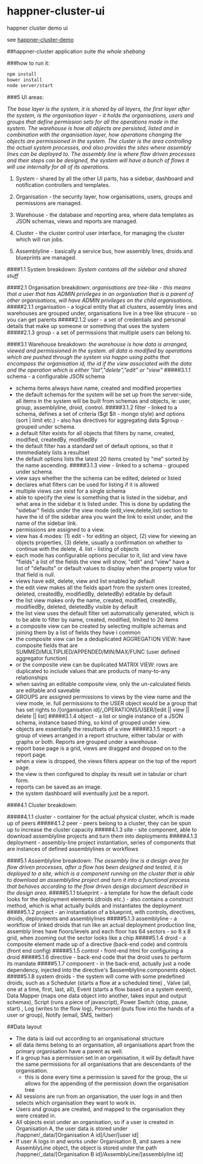 # happner-cluster-ui

happner cluster demo ui

see [happner-cluster-demo](https://github.com/happner/happner-cluster-demo)

##happner-cluster application suite
*the whole shebang*

###how to run it:
```bash
npm install
bower install
node server/start
```

###5 UI areas:

*The base layer is the system, it is shared by all layers, the first layer after the system, is the organisation layer - it holds the organisations, users and groups that define permission sets for all the operations made in the system. The warehouse is how all objects are persisted, listed and in combination with the organisation layer, how operations changing the objects are permissioned in the system. The cluster is the area controlling the actual system processes, and also provides the sites where assembly lines can be deployed to. The assembly line is where flow driven processes and their steps can be designed, the system will have a bunch of flows it will use internally for all of its operations.*

1. System - shared by all the other UI parts, has a sidebar, dashboard and notification controllers and templates.

2. Organisation - the security layer, how organisations, users, groups and permissions are managed.

3. Warehouse - the database and reporting area, where data templates as JSON schemas, views and reports are managed.

4. Cluster - the cluster control user interface, for managing the cluster which will run jobs.

5. Assemblyline - basically a service bus, how assembly lines, droids and blueprints are managed.

####1.1 System breakdown:
*System contains all the sidebar and shared stuff*

####2.1 Organisation breakdown:
*organisations are tree-like - this means that a user that has ADMIN privileges in an organisation that is a parent of other organisations, will have ADMIN privileges on the child organisations.*
#####2.1.1 organisation - a logical entity that all clusters, assembly lines and warehouses are grouped under, organisations live in a tree like strucure - so you can get parents
#####2.1.2 user - a set of credentials and personal details that make up someone or something that uses the system
#####2.1.3 group - a set of permissions that multiple users can belong to.

####3.1 Warehouse breakdown:
*the warehouse is how data is arranged, viewed and permissioned in the system. all data is modified by operations which are pushed through the system via happn using paths that encompass the organisation id, the id if the view associated with the data and the operation which is either "list","delete","edit" or "view"*
#####3.1.1 schema - a configurable JSON schema
  - schema items always have name, created and modified properties
  - the default schemas for the system will be set up from the server-side, all items in the system will be built from schemas and objects, ie: user, group, assemblyline, droid, control.
#####3.1.2 filter - linked to a schema, defines a set of criteria ($gt $lt - mongo style) and options (sort | limit etc.) - also has directives for aggregating data $group - grouped under schema.
  - a default filter exists for all objects that filters by name, created, modified, createdBy, modifiedBy
  - the default filter has a standard set of default options, so that it immmediately lists a resultset
  - the default options lists the latest 20 items created by "me" sorted by the name ascending.
#####3.1.3 view - linked to a schema - grouped under schema.
  - view says whether the the schema can be edited, deleted or listed
  - declares what filters can be used for listing if it is allowed
  - multiple views can exist for a single schema
  - able to specify the view is something that is listed in the sidebar, and what area in the sidebar it is listed under. This is done by updating the "sidebar" fields under the view mode (edit,view,delete,list) section to have the id of the sidebar area you want the link to exist under, and the name of the sidebar link.
  - permissions are assigned to a view.
  - view has 4 modes: (1) edit - for editing an object, (2) view for viewing an objects properties, (3) delete, usually a confirmation on whether to continue with the delete, 4. list - listing of objects
  - each mode has configurable options peculiar to it, list and view have "fields" a list of the fields the view will show, "edit" and "view" have a list of "defaults" or default values to display when the property value for that field is null.
  - views have edit, delete, view and list enabled by default
  - the edit view makes all the fields apart from the system ones (created, deleted, createdBy, modifiedBy, deletedBy) editable by default
  - the list view makes only the name, created, modified, createdBy, modifiedBy, deleted, deletedBy visible by default
  - the list view uses the default filter set automatically generated, which is to be able to filter by name, created, modified, limited to 20 items
  - a composite view can be created by selecting multiple schemas and joining them by a list of fields they have i common
  - the composite view can be a deduplicated AGGREGATION VIEW: have composite fields that are SUMMED/MULTIPLIED/APPENDED/MIN/MAX/FUNC (user defined aggregator function)
  - or the composite view can be duplicated MATRIX VIEW: rows are duplicated to include values that are products of many-to-any relationships
  - when saving an editable composite view, only the un-calculated fields are editable and saveable
  - GROUPS are assigned permissions to views by the view name and the view mode, ie. full permissions to the USER object would be a group that has set rights to /[organisation id]/_OPERATIONS/USER/[edit || view || delete || list]
#####3.1.4 object - a list or single instance of a JSON schema, instance based thing, so kind of grouped under view.
  - objects are essentially the resultsets of a view
#####3.1.5 report - a group of views arranged in a report structure, either tabular or with graphs or both. Reports are grouped under a warehouse.
  - report base page is a grid, views are dragged and dropped on to the report page.
  - when a view is dropped, the views filters appear on the top of the report page.
  - the view is then configured to display its result set in tabular or chart form.
  - reports can be saved as an image.
  - the system dashboard will eventually just be a report.

####4.1 Cluster breakdown:

#####4.1.1 cluster - container for the actual physical cluster, whcih is made up of peers
#####4.1.2 peer - peers belong to a cluster, they can be spun up to increase the cluster capacity
#####4.1.3 site - site component, able to download assemblyline projects and turn them into deployments
#####4.1.3 deployment - assembly-line project instantiation, series of components that are instances of defined assemblylines or workflows

####5.1 Assemblyline breakdown:
*The assembly line is a design area for flow driven processes, after a flow has been designed and tested, it is deployed to a site, which is a component running on the cluster that is able to download an assemblyline project and turn it into a functional process that behaves according to the flow driven design document described in the design area.*
#####5.1.1 blueprint - a template for how the default code looks for the deployment elements (droids etc.) - also contains a construct method, which is what actually builds and instantiates the deployment
#####5.1.2 project - an instantiation of a blueprint, with controls, directives, droids, deployments and assemblylines
#####5.1.3 assemblyline - a workflow of linked droids that run like an actual deployment production line, assembly lines have floors/levels and each floor has 64 sectors - so 8 x 8 grid, when zooming out the sector looks like a chip
#####5.1.4 droid - a composite element made up of a directive (back-end code) and controls (front end config)
#####5.1.5 control - front-end html for configuring a droid
#####5.1.6 directive - back-end code that the droid uses to perform its mandate
#####5.1.7 component - in the back-end, actually just a node dependency, injected into the directive's $assemblyline.components object.
#####5.1.8 system droids - the system will come with some predefined droids, such as a Scheduler (starts a flow at a scheduled time) , Valve (all, one at a time, first, last, all), Event (starts a flow based on a system event), Data Mapper (maps one data object into another, takes input and output schemas), Script (runs a piece of javascript), Power Switch (stop, pause, start) , Log (writes to the flow log), Personnel (puts flow into the hands of a user or group), Notify (email, SMS, twitter)

##Data layout
- The data is laid out according to an organisational structure
- all data items belong to an organisation, all organisations apart from the primary organisation have a parent as well. 
- If a group has a permission set in an organisation, it will by default have the same permissions for all organisations that are descendants of the organisation. 
  - this is done every time a permission is saved for the group, the ui allows for the appending of the permission down the organisation tree 
- All sessions are run from an organisation, the user logs in and then selects which organisation they want to work in.
- Users and groups are created, and mapped to the organisation they were created in.
- All objects exist under an organisation, so if a user is created in Organisation A, the user data is stored under /happner/_data/[Organisation A id]/User/[user id]
- If user A logs in and works under Organisation B, and saves a new AssemblyLine object, the object is stored under the path /happner/_data/[Organisation B id]/AssemblyLine/[assemblyline id]
